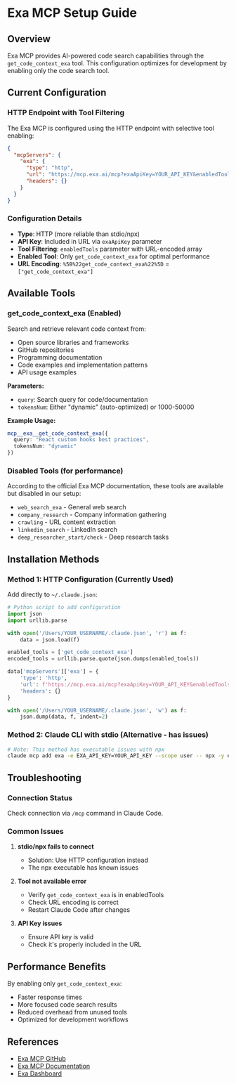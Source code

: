 # Exa MCP Setup Guide

## Overview
Exa MCP provides AI-powered code search capabilities through the `get_code_context_exa` tool. This configuration optimizes for development by enabling only the code search tool.

## Current Configuration

### HTTP Endpoint with Tool Filtering
The Exa MCP is configured using the HTTP endpoint with selective tool enabling:

```json
{
  "mcpServers": {
    "exa": {
      "type": "http",
      "url": "https://mcp.exa.ai/mcp?exaApiKey=YOUR_API_KEY&enabledTools=%5B%22get_code_context_exa%22%5D",
      "headers": {}
    }
  }
}
```

### Configuration Details
- **Type**: HTTP (more reliable than stdio/npx)
- **API Key**: Included in URL via `exaApiKey` parameter
- **Tool Filtering**: `enabledTools` parameter with URL-encoded array
- **Enabled Tool**: Only `get_code_context_exa` for optimal performance
- **URL Encoding**: `%5B%22get_code_context_exa%22%5D` = `["get_code_context_exa"]`

## Available Tools

### get_code_context_exa (Enabled)
Search and retrieve relevant code context from:
- Open source libraries and frameworks
- GitHub repositories
- Programming documentation
- Code examples and implementation patterns
- API usage examples

**Parameters:**
- `query`: Search query for code/documentation
- `tokensNum`: Either "dynamic" (auto-optimized) or 1000-50000

**Example Usage:**
```typescript
mcp__exa__get_code_context_exa({
  query: "React custom hooks best practices",
  tokensNum: "dynamic"
})
```

### Disabled Tools (for performance)
According to the official Exa MCP documentation, these tools are available but disabled in our setup:
- `web_search_exa` - General web search
- `company_research` - Company information gathering
- `crawling` - URL content extraction
- `linkedin_search` - LinkedIn search
- `deep_researcher_start/check` - Deep research tasks

## Installation Methods

### Method 1: HTTP Configuration (Currently Used)
Add directly to `~/.claude.json`:
```python
# Python script to add configuration
import json
import urllib.parse

with open('/Users/YOUR_USERNAME/.claude.json', 'r') as f:
    data = json.load(f)

enabled_tools = ['get_code_context_exa']
encoded_tools = urllib.parse.quote(json.dumps(enabled_tools))

data['mcpServers']['exa'] = {
    'type': 'http',
    'url': f'https://mcp.exa.ai/mcp?exaApiKey=YOUR_API_KEY&enabledTools={encoded_tools}',
    'headers': {}
}

with open('/Users/YOUR_USERNAME/.claude.json', 'w') as f:
    json.dump(data, f, indent=2)
```

### Method 2: Claude CLI with stdio (Alternative - has issues)
```bash
# Note: This method has executable issues with npx
claude mcp add exa -e EXA_API_KEY=YOUR_API_KEY --scope user -- npx -y exa-mcp-server --tools=get_code_context_exa
```

## Troubleshooting

### Connection Status
Check connection via `/mcp` command in Claude Code.

### Common Issues

1. **stdio/npx fails to connect**
   - Solution: Use HTTP configuration instead
   - The npx executable has known issues

2. **Tool not available error**
   - Verify `get_code_context_exa` is in enabledTools
   - Check URL encoding is correct
   - Restart Claude Code after changes

3. **API Key issues**
   - Ensure API key is valid
   - Check it's properly included in the URL

## Performance Benefits
By enabling only `get_code_context_exa`:
- Faster response times
- More focused code search results
- Reduced overhead from unused tools
- Optimized for development workflows

## References
- [Exa MCP GitHub](https://github.com/exa-labs/exa-mcp-server)
- [Exa MCP Documentation](https://docs.exa.ai/reference/exa-mcp)
- [Exa Dashboard](https://dashboard.exa.ai)